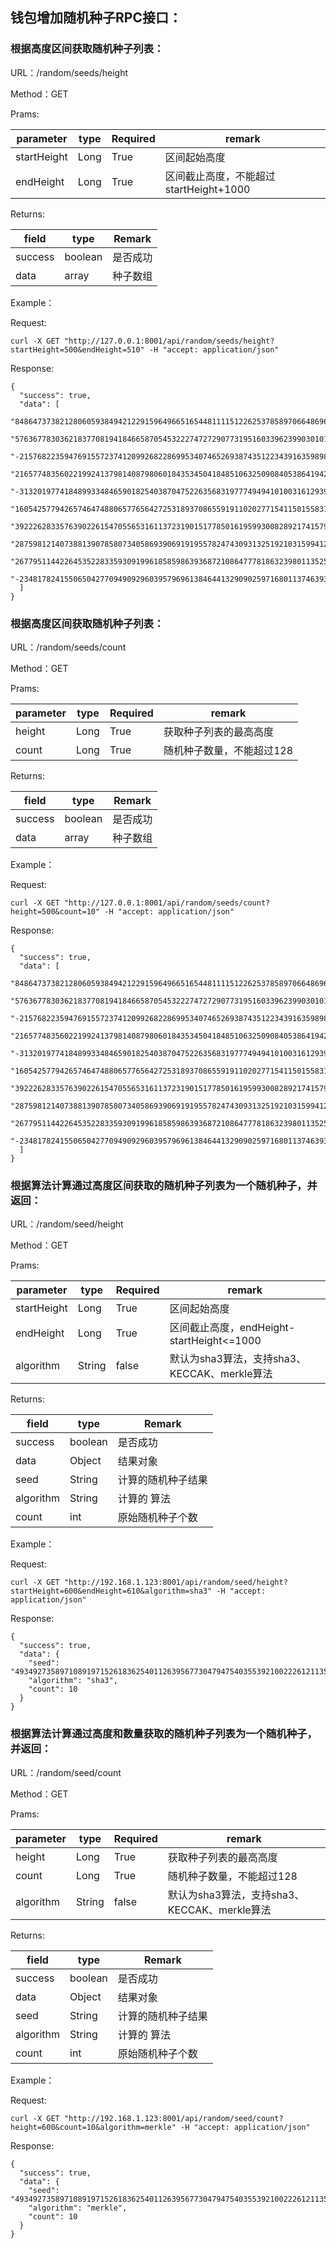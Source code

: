 
## 钱包增加随机种子RPC接口：

### 根据高度区间获取随机种子列表：

URL：/random/seeds/height

Method：GET

Prams:

| parameter   | type | Required | remark                                 |
| ----------- | ---- | -------- | -------------------------------------- |
| startHeight | Long | True     | 区间起始高度                           |
| endHeight   | Long | True     | 区间截止高度，不能超过startHeight+1000 |

Returns:

| field   | type    | Remark   |
| ------- | ------- | -------- |
| success | boolean | 是否成功 |
| data    | array   | 种子数组 |

Example：

Request:

```
curl -X GET "http://127.0.0.1:8001/api/random/seeds/height?startHeight=500&endHeight=510" -H "accept: application/json"
```

Response:

```
{
  "success": true,
  "data": [
    "8486473738212806059384942122915964966516544811115122625378589706648696927875",
    "5763677830362183770819418466587054532227472729077319516033962399030101482330",
    "-21576822359476915572374120992682286995340746526938743512234391635989859550499",
    "21657748356022199241379814087980601843534504184851063250908405386419429001546",
    "-31320197741848993348465901825403870475226356831977749494101003161293910010564",
    "16054257794265746474880657765642725318937086559191102027715411501558318980478",
    "39222628335763902261547055653161137231901517785016195993008289217415793052023",
    "28759812140738813907858073405869390691919557824743093132519210315994120629868",
    "26779511442264535228335930919961858598639368721086477781863239801135250744386",
    "-23481782415506504277094909296039579696138464413290902597168011374639343982630"
  ]
}
```

### 根据高度区间获取随机种子列表：

URL：/random/seeds/count

Method：GET

Prams:

| parameter | type | Required | remark                    |
| --------- | ---- | -------- | ------------------------- |
| height    | Long | True     | 获取种子列表的最高高度    |
| count     | Long | True     | 随机种子数量，不能超过128 |

Returns:

| field   | type    | Remark   |
| ------- | ------- | -------- |
| success | boolean | 是否成功 |
| data    | array   | 种子数组 |

Example：

Request:

```
curl -X GET "http://127.0.0.1:8001/api/random/seeds/count?height=500&count=10" -H "accept: application/json"
```

Response:

```
{
  "success": true,
  "data": [
    "8486473738212806059384942122915964966516544811115122625378589706648696927875",
    "5763677830362183770819418466587054532227472729077319516033962399030101482330",
    "-21576822359476915572374120992682286995340746526938743512234391635989859550499",
    "21657748356022199241379814087980601843534504184851063250908405386419429001546",
    "-31320197741848993348465901825403870475226356831977749494101003161293910010564",
    "16054257794265746474880657765642725318937086559191102027715411501558318980478",
    "39222628335763902261547055653161137231901517785016195993008289217415793052023",
    "28759812140738813907858073405869390691919557824743093132519210315994120629868",
    "26779511442264535228335930919961858598639368721086477781863239801135250744386",
    "-23481782415506504277094909296039579696138464413290902597168011374639343982630"
  ]
}
```

### 根据算法计算通过高度区间获取的随机种子列表为一个随机种子，并返回：

URL：/random/seed/height

Method：GET

Prams:

| parameter   | type   | Required | remark                                       |
| ----------- | ------ | -------- | -------------------------------------------- |
| startHeight | Long   | True     | 区间起始高度                                 |
| endHeight   | Long   | True     | 区间截止高度，endHeight-startHeight<=1000    |
| algorithm   | String | false    | 默认为sha3算法，支持sha3、KECCAK、merkle算法 |

Returns:

| field     | type    | Remark             |
| --------- | ------- | ------------------ |
| success   | boolean | 是否成功           |
| data      | Object  | 结果对象           |
| seed      | String  | 计算的随机种子结果 |
| algorithm | String  | 计算的 算法        |
| count     | int     | 原始随机种子个数   |

Example：

Request:

```
curl -X GET "http://192.168.1.123:8001/api/random/seed/height?startHeight=600&endHeight=610&algorithm=sha3" -H "accept: application/json"
```

Response:

```
{
  "success": true,
  "data": {
    "seed": "49349273589710891971526183625401126395677304794754035539210022261211357904457",
    "algorithm": "sha3",
    "count": 10
  }
}
```

### 根据算法计算通过高度和数量获取的随机种子列表为一个随机种子，并返回：

URL：/random/seed/count

Method：GET

Prams:

| parameter | type   | Required | remark                                       |
| --------- | ------ | -------- | -------------------------------------------- |
| height    | Long   | True     | 获取种子列表的最高高度                       |
| count     | Long   | True     | 随机种子数量，不能超过128                    |
| algorithm | String | false    | 默认为sha3算法，支持sha3、KECCAK、merkle算法 |

Returns:

| field     | type    | Remark             |
| --------- | ------- | ------------------ |
| success   | boolean | 是否成功           |
| data      | Object  | 结果对象           |
| seed      | String  | 计算的随机种子结果 |
| algorithm | String  | 计算的 算法        |
| count     | int     | 原始随机种子个数   |

Example：

Request:

```
curl -X GET "http://192.168.1.123:8001/api/random/seed/count?height=600&count=10&algorithm=merkle" -H "accept: application/json"
```

Response:

```
{
  "success": true,
  "data": {
    "seed": "49349273589710891971526183625401126395677304794754035539210022261211357904457",
    "algorithm": "merkle",
    "count": 10
  }
}
```

